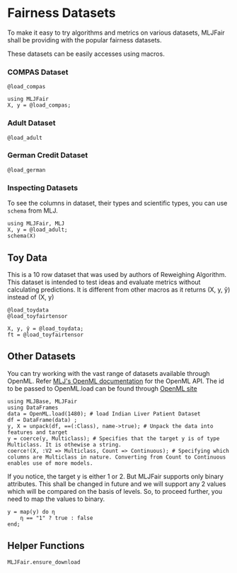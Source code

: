 # Fairness Datasets

To make it easy to try algorithms and metrics on various datasets, MLJFair shall be providing with the popular fairness datasets.

These datasets can be easily accesses using macros.

### COMPAS Dataset
```@docs
@load_compas
```
```@repl datasets
using MLJFair
X, y = @load_compas;
```

### Adult Dataset
```@docs
@load_adult
```

### German Credit Dataset
```@docs
@load_german
```

### Inspecting Datasets
To see the columns in dataset, their types and scientific types, you can use `schema` from MLJ.
```@repl
using MLJFair, MLJ
X, y = @load_adult;
schema(X)
```

## Toy Data
This is a 10 row dataset that was used by authors of Reweighing Algorithm.
This dataset is intended to test ideas and evaluate metrics without calculating predictions.
It is different from other macros as it returns (X, y, ŷ) instead of (X, y)

```@docs
@load_toydata
@load_toyfairtensor
```

```@repl datasets
X, y, ŷ = @load_toydata;
ft = @load_toyfairtensor
```

## Other Datasets
You can try working with the vast range of datasets available through OpenML.
Refer [MLJ's OpenML documentation](https://alan-turing-institute.github.io/MLJ.jl/v0.9/openml_integration/) for the OpenML API.
The id to be passed to OpenML.load can be found through [OpenML site](https://www.openml.org/search?type=data)
```@repl
using MLJBase, MLJFair
using DataFrames
data = OpenML.load(1480); # load Indian Liver Patient Dataset
df = DataFrame(data) ;
y, X = unpack(df, ==(:Class), name->true); # Unpack the data into features and target
y = coerce(y, Multiclass); # Specifies that the target y is of type Multiclass. It is othewise a string.
coerce!(X, :V2 => Multiclass, Count => Continuous); # Specifying which columns are Multiclass in nature. Converting from Count to Continuous enables use of more models.
```
If you notice, the target y is either 1 or 2. But MLJFair supports only binary attributes. This shall be changed in future and we will support any 2 values which will be compared on the basis of levels.
So, to proceed further, you need to map the values to binary.
```
y = map(y) do η
    η == "1" ? true : false
end;
```

## Helper Functions
```@docs
MLJFair.ensure_download
```

